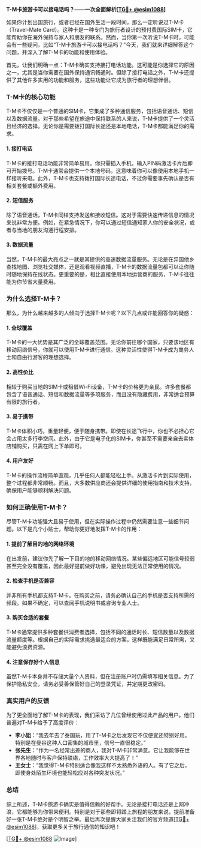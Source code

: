 **T-M卡旅游卡可以接电话吗？——一次全面解析[[TG💪+ @esim1088](https://t.me/s/esim1088)]**

如果你计划出国旅行，或者已经在国外生活一段时间，那么一定听说过T-M卡（Travel-Mate Card）。这种卡是一种专门为旅行者设计的预付费国际SIM卡，它能帮助你在海外保持与家人和朋友的联系。然而，当你第一次听说T-M卡时，可能会有一些疑问，比如“T-M卡旅游卡可以接电话吗？”今天，我们就来详细解答这个问题，并深入了解T-M卡的功能和使用体验。

首先，让我们明确一点：T-M卡确实支持接打电话功能。这可能是你选择它的原因之一，尤其是当你需要在国外保持通讯畅通时。但除了接打电话之外，T-M卡还提供了其他许多实用的功能和服务，这些功能让它成为旅行者的理想伴侣。

### **T-M卡的核心功能**

T-M卡不仅仅是一个普通的SIM卡，它集成了多种通信服务，包括语音通话、短信以及数据流量。对于那些希望在旅途中保持联系的人来说，T-M卡提供了一个灵活且经济的选择。无论你是需要拨打国际长途还是本地电话，T-M卡都能满足你的需求。

#### **1. 接打电话**
T-M卡的接打电话功能非常简单易用。你只需插入手机，输入PIN码激活卡片后即可开始拨号。T-M卡通常会提供一个本地号码，这意味着你可以像使用本地手机一样接听来电。此外，T-M卡也支持拨打国际长途电话，不过你需要事先确认是否有相关套餐或额外费用。

#### **2. 短信服务**
除了语音通话，T-M卡同样支持发送和接收短信。这对于需要快速传递信息的情况来说非常方便。例如，在紧急情况下，你可以通过短信通知家人你的安全状况，或者与当地的朋友沟通行程安排。

#### **3. 数据流量**
当然，T-M卡的最大亮点之一就是其提供的高速数据流量服务。无论是在异国他乡查找地图、浏览社交媒体，还是观看视频直播，T-M卡的数据流量包都可以让你随时随地保持在线状态。更重要的是，相比直接使用本地运营商的服务，T-M卡往往能为你节省大量费用。

### **为什么选择T-M卡？**

那么，为什么越来越多的人倾向于选择T-M卡呢？以下几点或许能回答你的疑惑：

#### **1. 全球覆盖**
T-M卡的一大优势是其广泛的全球覆盖范围。无论你前往哪个国家，只要该地区有移动网络信号，你就可以使用T-M卡进行通信。这种灵活性使得T-M卡成为商务人士和自由行游客的理想选择。

#### **2. 高性价比**
相较于购买当地的SIM卡或租借Wi-Fi设备，T-M卡的价格更为亲民。许多套餐都包含了语音通话、短信和数据流量等多项服务，而且没有隐藏费用，非常适合预算有限的旅行者。

#### **3. 易于携带**
T-M卡体积小巧，重量轻便，便于随身携带。即使在长途飞行中，你也不必担心它会占用太多行李空间。此外，由于它是电子化的SIM卡，你甚至不需要亲自去实体店铺购买，只需在网上下单即可。

#### **4. 用户友好**
T-M卡的操作流程简单直观，几乎任何人都能轻松上手。从激活卡片到实际使用，整个过程都非常顺畅。而且，大多数供应商还会提供详细的使用指南和技术支持，确保用户能够顺利解决问题。

### **如何正确使用T-M卡？**

尽管T-M卡功能强大且易于使用，但在实际操作过程中仍然需要注意一些细节问题。以下是几个小贴士，帮助你更好地发挥T-M卡的作用：

#### **1. 提前了解目的地的网络环境**
在出发前，建议你先了解一下目的地的移动网络情况。某些偏远地区可能信号较弱甚至完全没有覆盖，因此最好提前做好功课，避免出现无法正常使用的情况。

#### **2. 检查手机是否兼容**
并非所有手机都支持T-M卡。在购买之前，请务必确认自己的手机是否支持所需的频段。如果不确定，可以查阅手机说明书或咨询专业人士。

#### **3. 购买合适的套餐**
T-M卡通常提供多种套餐供消费者选择，包括不同的通话时长、短信数量以及数据流量额度等。根据自己的实际需求挑选最适合的方案，这样既能满足日常所需，又能避免浪费资源。

#### **4. 注意保存好个人信息**
虽然T-M卡本身并不存储大量个人资料，但在注册账户时仍需填写相关信息。为了保护隐私安全，请务必妥善保管好自己的登录凭证，并定期更改密码。

### **真实用户的反馈**

为了更全面地了解T-M卡的表现，我们采访了几位曾经使用过此产品的用户。他们普遍对T-M卡给予了高度评价：

- **李小姐**：“我去年去了泰国玩，用了T-M卡之后发现它不仅便宜还特别好用。特别是在曼谷这种人口密集的城市里，信号一直很稳定。”
- **张先生**：“作为一名经常出差的商人，我对T-M卡非常满意。它让我能够在世界各地随时与客户保持联络，工作效率大大提高了！”
- **王女士**：“我觉得T-M卡特别适合像我这样不太熟悉外语的人。有了它之后，即使身处陌生环境也能轻松应对各种突发状况。”

### **总结**

综上所述，T-M卡旅游卡确实是值得信赖的好帮手。无论是接打电话还是上网冲浪，它都能够为你带来便利。特别是对于那些即将踏上旅程的朋友来说，提前准备好一张T-M卡绝对是个明智之举。最后再次提醒大家关注我们的官方频道[[TG💪+ @esim1088](https://t.me/s/esim1088)]，获取更多关于旅行通信的知识吧！

[[TG💪+ @esim1088](https://t.me/s/esim1088) ![Image](https://i.postimg.cc/4NQfJmqS/Snipaste-2025-05-13-00-14-12.png)]